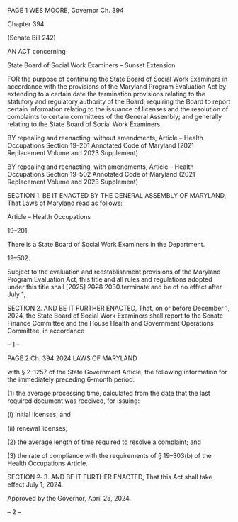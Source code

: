 PAGE 1
WES MOORE, Governor Ch. 394

Chapter 394

(Senate Bill 242)

AN ACT concerning

State Board of Social Work Examiners – Sunset Extension

FOR the purpose of continuing the State Board of Social Work Examiners in accordance
with the provisions of the Maryland Program Evaluation Act by extending to a
certain date the termination provisions relating to the statutory and regulatory
authority of the Board; requiring the Board to report certain information relating to
the issuance of licenses and the resolution of complaints to certain committees of the
General Assembly; and generally relating to the State Board of Social Work
Examiners.

BY repealing and reenacting, without amendments,
Article – Health Occupations
Section 19–201
Annotated Code of Maryland
(2021 Replacement Volume and 2023 Supplement)

BY repealing and reenacting, with amendments,
Article – Health Occupations
Section 19–502
Annotated Code of Maryland
(2021 Replacement Volume and 2023 Supplement)

SECTION 1. BE IT ENACTED BY THE GENERAL ASSEMBLY OF MARYLAND,
That Laws of Maryland read as follows:

Article – Health Occupations

19–201.

There is a State Board of Social Work Examiners in the Department.

19–502.

Subject to the evaluation and reestablishment provisions of the Maryland Program
Evaluation Act, this title and all rules and regulations adopted under this title shall
[2025] ~~2028~~ 2030.terminate and be of no effect after July 1,

SECTION 2. AND BE IT FURTHER ENACTED, That, on or before December 1,
2024, the State Board of Social Work Examiners shall report to the Senate Finance
Committee and the House Health and Government Operations Committee, in accordance

– 1 –

PAGE 2
Ch. 394 2024 LAWS OF MARYLAND

with § 2–1257 of the State Government Article, the following information for the
immediately preceding 6–month period:

(1) the average processing time, calculated from the date that the last
required document was received, for issuing:

(i) initial licenses; and

(ii) renewal licenses;

(2) the average length of time required to resolve a complaint; and

(3) the rate of compliance with the requirements of § 19–303(b) of the
Health Occupations Article.

SECTION ~~2.~~ 3. AND BE IT FURTHER ENACTED, That this Act shall take effect
July 1, 2024.

Approved by the Governor, April 25, 2024.

– 2 –